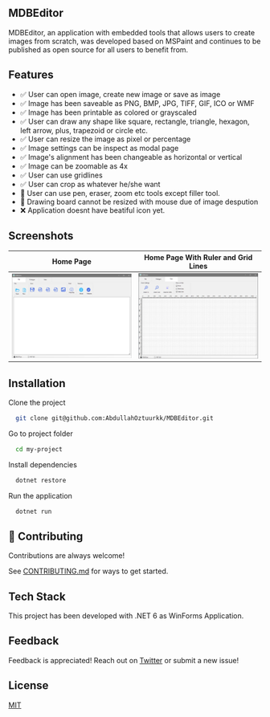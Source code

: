 ## MDBEditor

MDBEditor, an application with embedded tools that allows users to create images from scratch, 
was developed based on MSPaint and continues to be published as open source for all users to benefit from.

## Features

- :white_check_mark: User can open image, create new image or save as image
- :white_check_mark: Image has been saveable as PNG, BMP, JPG, TIFF, GIF, ICO or WMF
- :white_check_mark: Image has been printable as colored or grayscaled
- :white_check_mark: User can draw any shape like square, rectangle, triangle, hexagon, left arrow, plus, trapezoid or circle etc.
- :white_check_mark: User can resize the image as pixel or percentage
- :white_check_mark: Image settings can be inspect as modal page
- :white_check_mark: Image's alignment has been changeable as horizontal or vertical
- :white_check_mark: Image can be zoomable as 4x
- :white_check_mark: User can use gridlines
- :white_check_mark: User can crop as whatever he/she want
- :wrench: User can use pen, eraser, zoom etc tools except filler tool.
- :wrench: Drawing board cannot be resized with mouse due of image despution
- :x: Application doesnt have beatiful icon yet. 

## Screenshots

Home Page            |  Home Page With Ruler and Grid Lines
:-------------------------:|:-------------------------:
![](./assets/home-page.png)  |  ![](./assets/home-page-with-ruler-and-gridlines.png)

## Installation

Clone the project

```bash
  git clone git@github.com:AbdullahOztuurkk/MDBEditor.git
```

Go to project folder

```bash
  cd my-project
```

Install dependencies

```bash
  dotnet restore
```
Run the application

```bash
  dotnet run
```

## 🎉 Contributing

Contributions are always welcome!

See [CONTRIBUTING.md](/CONTRIBUTING.md) for ways to get started.

## Tech Stack

This project has been developed with .NET 6 as WinForms Application.

## Feedback

Feedback is appreciated! Reach out on [Twitter](https://twitter.com/AbdullahOztuurk) or submit a new issue!

## License

[MIT](/LICENSE)
